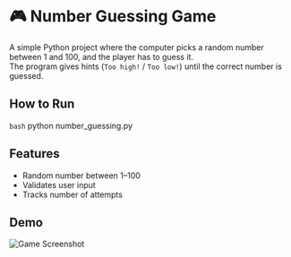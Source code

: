 # 🎮 Number Guessing Game

A simple Python project where the computer picks a random number between 1 and 100, and the player has to guess it.  
The program gives hints (`Too high!` / `Too low!`) until the correct number is guessed.  


## How to Run
```bash```
python number_guessing.py


## Features
- Random number between 1–100  
- Validates user input  
- Tracks number of attempts

   
## Demo

![Game Screenshot](screenshot.png)
